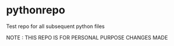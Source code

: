 # pythonrepo
Test repo for all subsequent python files

NOTE :
THIS REPO IS FOR PERSONAL PURPOSE
CHANGES MADE 
